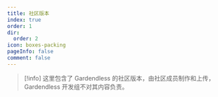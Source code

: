 ```yaml
---
title: 社区版本
index: true
order: 1
dir:
  order: 2
icon: boxes-packing
pageInfo: false
comment: false
---
```


> [!info]
> 这里包含了 Gardendless 的社区版本，由社区成员制作和上传，Gardendless 开发组不对其内容负责。

<script setup>
    import { onMounted } from 'vue';
    onMounted(() => {
        (window.adsbygoogle = window.adsbygoogle || []).push({});
    })
</script>

<Catalog />

<ins class="adsbygoogle"
     style="display:block"
     data-ad-client="ca-pub-2336226859954206"
     data-ad-slot="7113006248"
     data-ad-format="auto"
     data-full-width-responsive="true">
</ins>
